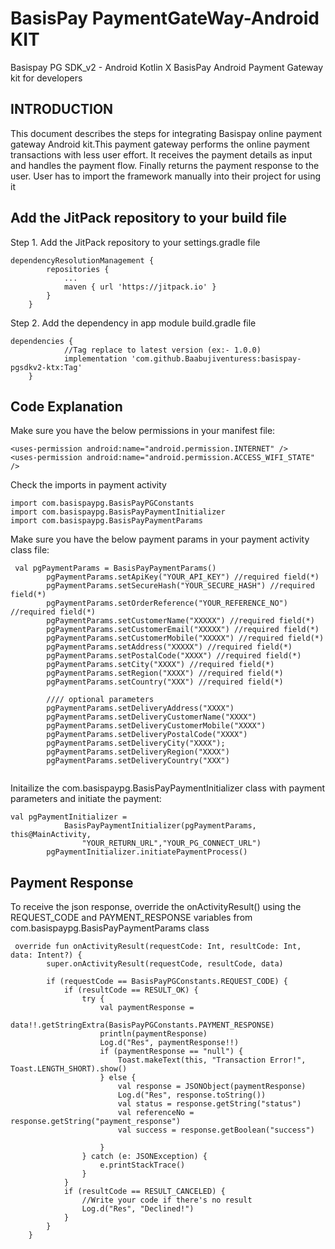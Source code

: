 # BasisPay PaymentGateWay-Android KIT
Basispay PG SDK_v2 - Android Kotlin X
BasisPay Android Payment Gateway kit for developers

## INTRODUCTION
This document describes the steps for integrating Basispay online payment gateway Android kit.This payment gateway performs the online payment transactions with less user effort. It receives the payment details as input and handles the payment flow. Finally returns the payment response to the user. User has to import the framework manually into their project for using it

## Add the JitPack repository to your build file
Step 1. Add the JitPack repository to your settings.gradle file
```
dependencyResolutionManagement {
		repositories {
			...
			maven { url 'https://jitpack.io' }
		}
	}
```
Step 2. Add the dependency in app module build.gradle file
```
dependencies {
			//Tag replace to latest version (ex:- 1.0.0)
	        implementation 'com.github.Baabujiventuress:basispay-pgsdkv2-ktx:Tag'
	}

```

## Code Explanation

Make sure you have the below permissions in your manifest file:
```
<uses-permission android:name="android.permission.INTERNET" />
<uses-permission android:name="android.permission.ACCESS_WIFI_STATE" />

```
Check the imports in payment activity
```
import com.basispaypg.BasisPayPGConstants
import com.basispaypg.BasisPayPaymentInitializer
import com.basispaypg.BasisPayPaymentParams

```
Make sure you have the below payment params in your payment activity class file:
```
 val pgPaymentParams = BasisPayPaymentParams()
        pgPaymentParams.setApiKey("YOUR_API_KEY") //required field(*)
        pgPaymentParams.setSecureHash("YOUR_SECURE_HASH") //required field(*)
        pgPaymentParams.setOrderReference("YOUR_REFERENCE_NO") //required field(*)
        pgPaymentParams.setCustomerName("XXXXX") //required field(*)
        pgPaymentParams.setCustomerEmail("XXXXX") //required field(*)
        pgPaymentParams.setCustomerMobile("XXXXX") //required field(*)
        pgPaymentParams.setAddress("XXXXX") //required field(*)
        pgPaymentParams.setPostalCode("XXXX") //required field(*)
        pgPaymentParams.setCity("XXXX") //required field(*)
        pgPaymentParams.setRegion("XXXX") //required field(*)
        pgPaymentParams.setCountry("XXX") //required field(*)

        //// optional parameters
        pgPaymentParams.setDeliveryAddress("XXXX")
        pgPaymentParams.setDeliveryCustomerName("XXXX")
        pgPaymentParams.setDeliveryCustomerMobile("XXXX")
        pgPaymentParams.setDeliveryPostalCode("XXXX")
        pgPaymentParams.setDeliveryCity("XXXX");
        pgPaymentParams.setDeliveryRegion("XXXX")
        pgPaymentParams.setDeliveryCountry("XXX")
   
```      
Initailize the com.basispaypg.BasisPayPaymentInitializer class with payment parameters and initiate the payment:
```
val pgPaymentInitializer =
            BasisPayPaymentInitializer(pgPaymentParams, this@MainActivity,
                "YOUR_RETURN_URL","YOUR_PG_CONNECT_URL")
        pgPaymentInitializer.initiatePaymentProcess()

```
## Payment Response
To receive the json response, override the onActivityResult() using the REQUEST_CODE and PAYMENT_RESPONSE variables from com.basispaypg.BasisPayPaymentParams class
```
 override fun onActivityResult(requestCode: Int, resultCode: Int, data: Intent?) {
        super.onActivityResult(requestCode, resultCode, data)

        if (requestCode == BasisPayPGConstants.REQUEST_CODE) {
            if (resultCode == RESULT_OK) {
                try {
                    val paymentResponse =
                        data!!.getStringExtra(BasisPayPGConstants.PAYMENT_RESPONSE)
                    println(paymentResponse)
                    Log.d("Res", paymentResponse!!)
                    if (paymentResponse == "null") {
                        Toast.makeText(this, "Transaction Error!", Toast.LENGTH_SHORT).show()
                    } else {
                        val response = JSONObject(paymentResponse)
                        Log.d("Res", response.toString())
                        val status = response.getString("status")
                        val referenceNo = response.getString("payment_response")
                        val success = response.getBoolean("success")

                    }
                } catch (e: JSONException) {
                    e.printStackTrace()
                }
            }
            if (resultCode == RESULT_CANCELED) {
                //Write your code if there's no result
                Log.d("Res", "Declined!")
            }
        }
    }

```
